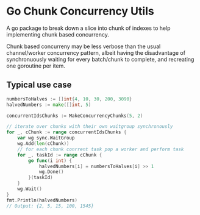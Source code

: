 # Go Chunk Concurrency Utils
A go package to break down a slice into chunk of indexes to help implementing
chunk based concurrency.

Chunk based concurreny may be less verbose than the usual channel/worker concurrency pattern,
albeit having the disadvantage of synchronuously waiting for every batch/chunk to complete,
and recreating one goroutine per item.

## Typical use case
```go
numbersToHalves := []int{4, 10, 30, 200, 3090}
halvedNumbers := make([]int, 5)

concurrentIdsChunks := MakeConcurrencyChunks(5, 2)

// iterate over chunks with their own waitgroup synchronously
for _, cChunk := range concurrentIdsChunks {
    var wg sync.WaitGroup
    wg.Add(len(cChunk))
    // for each chunk conrrent task pop a worker and perform task
    for _, taskId := range cChunk {
        go func(i int) {
            halvedNumbers[i] = numbersToHalves[i] >> 1
            wg.Done()
        }(taskId)
    }
    wg.Wait()
}
fmt.Println(halvedNumbers)
// Output: {2, 5, 15, 100, 1545}
```
